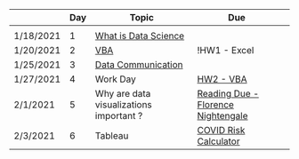 |            | __Day__ | __Topic__                                | __Due__                             |   |
|------------|------|------------------------------------------|-------------------------------------|---|
|            |      |                                          |                                     |   |
| 1/18/2021  | 1    | [What is Data Science ](https://docs.google.com/document/d/1yhVB9DfddvJIiXitX2ZC1W0D3cJbcvib5fWmUlgqNO0/edit) |                                     |   |
| 1/20/2021  | 2    | [VBA](https://docs.google.com/document/d/1ASoeI5CjFgyQTBm-HFPvmRC_94niTPx4s9crQEDVb10/edit) | !HW1 - Excel                        |   |
| 1/25/2021  | 3    | [Data Communication](https://docs.google.com/document/d/1PTe_eezbRdZcxIOODyiQzDM4vtjVNJkVDC_7vZQSoZE/edit) |                                     |   |
| 1/27/2021  | 4    | Work Day                                 | [HW2 - VBA](https://docs.google.com/document/d/1bTkmUon_Kq6_DupNw2Szh-T4rFGqzeA2aIIBy7m1yhk/edit) |   |
| 2/1/2021   | 5    | Why are data visualizations important ?  | [Reading Due - Florence Nightengale](https://docs.google.com/forms/d/1FBgScIpV9Vpa-jb1nlWuoCqOxFE7v5SmQtacpFHpIq8/edit) |   |
| 2/3/2021   | 6    | Tableau                                  | [COVID Risk Calculator](https://www.nytimes.com/2021/12/30/style/covid-risk-calculator.html) |   |


